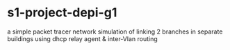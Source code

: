 # s1-project-depi-g1
a simple packet tracer network simulation of linking 2 branches in separate buildings using dhcp relay agent & inter-Vlan routing 
